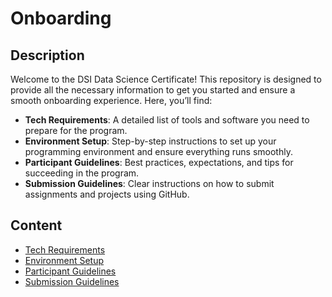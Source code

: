 # Onboarding

## Description

Welcome to the DSI Data Science Certificate! This repository is designed to provide all the necessary information to get you started and ensure a smooth onboarding experience. Here, you’ll find:  
- **Tech Requirements**: A detailed list of tools and software you need to prepare for the program.  
- **Environment Setup**: Step-by-step instructions to set up your programming environment and ensure everything runs smoothly.  
- **Participant Guidelines**: Best practices, expectations, and tips for succeeding in the program.  
- **Submission Guidelines**: Clear instructions on how to submit assignments and projects using GitHub.  

## Content
* [Tech Requirements](https://github.com/UofT-DSI/onboarding/blob/main/onboarding_documents/tech_requirements.md)
* [Environment Setup](https://github.com/UofT-DSI/onboarding/tree/main/environment_setup)
* [Participant Guidelines](https://github.com/UofT-DSI/onboarding/blob/main/onboarding_documents/participant_guidelines.md)
* [Submission Guidelines](https://github.com/UofT-DSI/onboarding/blob/main/onboarding_documents/submissions.md)

